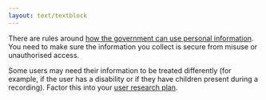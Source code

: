 ```yaml
---
layout: text/textblock
---
```


There are rules around [how the government can use personal information](https://www.oaic.gov.au/individuals/privacy-fact-sheets/general/privacy-fact-sheet-17-australian-privacy-principles). You need to make sure the information you collect is secure from misuse or unauthorised access. 

Some users may need their information to be treated differently (for example, if the user has a disability or if they have children present during a recording). Factor this into your [user research plan](/user-research/planning-user-research/).
